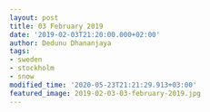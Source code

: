```yaml
---
layout: post
title: 03 February 2019
date: '2019-02-03T21:20:00.000+02:00'
author: Dedunu Dhananjaya
tags:
- sweden
- stockholm
- snow
modified_time: '2020-05-23T21:21:29.913+03:00'
featured_image: 2019-02-03-03-february-2019.jpg
---
```

